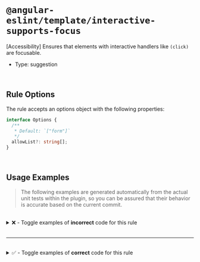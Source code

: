 <!--

  DO NOT EDIT.

  This markdown file was autogenerated using a mixture of the following files as the source of truth for its data:
  - ../../src/rules/interactive-supports-focus.ts
  - ../../tests/rules/interactive-supports-focus/cases.ts

  In order to update this file, it is therefore those files which need to be updated, as well as potentially the generator script:
  - ../../../../tools/scripts/generate-rule-docs.ts

-->

<br>

# `@angular-eslint/template/interactive-supports-focus`

[Accessibility] Ensures that elements with interactive handlers like `(click)` are focusable.

- Type: suggestion

<br>

## Rule Options

The rule accepts an options object with the following properties:

```ts
interface Options {
  /**
   * Default: `["form"]`
   */
  allowList?: string[];
}

```

<br>

## Usage Examples

> The following examples are generated automatically from the actual unit tests within the plugin, so you can be assured that their behavior is accurate based on the current commit.

<br>

<details>
<summary>❌ - Toggle examples of <strong>incorrect</strong> code for this rule</summary>

<br>

#### Default Config

```json
{
  "rules": {
    "@angular-eslint/template/interactive-supports-focus": [
      "error"
    ]
  }
}
```

<br>

#### ❌ Invalid Code

```html
<div aria-hidden="false" (click)="onClick()"></div>
~~~~~~~~~~~~~~~~~~~~~~~~~~~~~~~~~~~~~~~~~~~~~~~~~~~
```

<br>

---

<br>

#### Default Config

```json
{
  "rules": {
    "@angular-eslint/template/interactive-supports-focus": [
      "error"
    ]
  }
}
```

<br>

#### ❌ Invalid Code

```html
<div [attr.aria-hidden]="false" (click)="onClick()"></div>
~~~~~~~~~~~~~~~~~~~~~~~~~~~~~~~~~~~~~~~~~~~~~~~~~~~~~~~~~~
```

<br>

---

<br>

#### Default Config

```json
{
  "rules": {
    "@angular-eslint/template/interactive-supports-focus": [
      "error"
    ]
  }
}
```

<br>

#### ❌ Invalid Code

```html
<div role="button" aria-disabled="false" (click)="onClick()"></div>
~~~~~~~~~~~~~~~~~~~~~~~~~~~~~~~~~~~~~~~~~~~~~~~~~~~~~~~~~~~~~~~~~~~
```

<br>

---

<br>

#### Default Config

```json
{
  "rules": {
    "@angular-eslint/template/interactive-supports-focus": [
      "error"
    ]
  }
}
```

<br>

#### ❌ Invalid Code

```html
<div [attr.aria-disabled]="false" (click)="onClick()"></div>
~~~~~~~~~~~~~~~~~~~~~~~~~~~~~~~~~~~~~~~~~~~~~~~~~~~~~~~~~~~~
```

<br>

---

<br>

#### Default Config

```json
{
  "rules": {
    "@angular-eslint/template/interactive-supports-focus": [
      "error"
    ]
  }
}
```

<br>

#### ❌ Invalid Code

```html
<div role="button" (click)="onClick()"></div>
~~~~~~~~~~~~~~~~~~~~~~~~~~~~~~~~~~~~~~~~~~~~~
```

<br>

---

<br>

#### Default Config

```json
{
  "rules": {
    "@angular-eslint/template/interactive-supports-focus": [
      "error"
    ]
  }
}
```

<br>

#### ❌ Invalid Code

```html
<span (click)="onClick()">Submit</span>
~~~~~~~~~~~~~~~~~~~~~~~~~~~~~~~~~~~~~~~
```

<br>

---

<br>

#### Default Config

```json
{
  "rules": {
    "@angular-eslint/template/interactive-supports-focus": [
      "error"
    ]
  }
}
```

<br>

#### ❌ Invalid Code

```html
<div (click)="onClick()" [attr.aria-label]="clickableThing"></div>
~~~~~~~~~~~~~~~~~~~~~~~~~~~~~~~~~~~~~~~~~~~~~~~~~~~~~~~~~~~~~~~~~~
```

<br>

---

<br>

#### Default Config

```json
{
  "rules": {
    "@angular-eslint/template/interactive-supports-focus": [
      "error"
    ]
  }
}
```

<br>

#### ❌ Invalid Code

```html
<div (click)="onClick()" role="invalid"></div>
~~~~~~~~~~~~~~~~~~~~~~~~~~~~~~~~~~~~~~~~~~~~~~
```

<br>

---

<br>

#### Default Config

```json
{
  "rules": {
    "@angular-eslint/template/interactive-supports-focus": [
      "error"
    ]
  }
}
```

<br>

#### ❌ Invalid Code

```html
<area (click)="onClick()" class="foo">
~~~~~~~~~~~~~~~~~~~~~~~~~~~~~~~~~~~~~~
```

<br>

---

<br>

#### Default Config

```json
{
  "rules": {
    "@angular-eslint/template/interactive-supports-focus": [
      "error"
    ]
  }
}
```

<br>

#### ❌ Invalid Code

```html
<a (click)="onClick()">Click me</a>
~~~~~~~~~~~~~~~~~~~~~~~~~~~~~~~~~~~
```

<br>

---

<br>

#### Default Config

```json
{
  "rules": {
    "@angular-eslint/template/interactive-supports-focus": [
      "error"
    ]
  }
}
```

<br>

#### ❌ Invalid Code

```html
<div (keyup)="onKeyUp()" (keydown)="onKeyDown()" (keypress)="onKeyPress()">Cannot be focused</div>
~~~~~~~~~~~~~~~~~~~~~~~~~~~~~~~~~~~~~~~~~~~~~~~~~~~~~~~~~~~~~~~~~~~~~~~~~~~~~~~~~~~~~~~~~~~~~~~~~~
```

<br>

---

<br>

#### Default Config

```json
{
  "rules": {
    "@angular-eslint/template/interactive-supports-focus": [
      "error"
    ]
  }
}
```

<br>

#### ❌ Invalid Code

```html
<div [attr.contenteditable]="false" (keyup)="onKeyUp()">Cannot be focused</div>
~~~~~~~~~~~~~~~~~~~~~~~~~~~~~~~~~~~~~~~~~~~~~~~~~~~~~~~~~~~~~~~~~~~~~~~~~~~~~~~
```

<br>

---

<br>

#### Custom Config

```json
{
  "rules": {
    "@angular-eslint/template/interactive-supports-focus": [
      "error",
      {
        "allowList": []
      }
    ]
  }
}
```

<br>

#### ❌ Invalid Code

```html
<form (keydown)="onKeyDown()"></form>
~~~~~~~~~~~~~~~~~~~~~~~~~~~~~~~~~~~~~
```

</details>

<br>

---

<br>

<details>
<summary>✅ - Toggle examples of <strong>correct</strong> code for this rule</summary>

<br>

#### Default Config

```json
{
  "rules": {
    "@angular-eslint/template/interactive-supports-focus": [
      "error"
    ]
  }
}
```

<br>

#### ✅ Valid Code

```html
<div></div>
```

<br>

---

<br>

#### Default Config

```json
{
  "rules": {
    "@angular-eslint/template/interactive-supports-focus": [
      "error"
    ]
  }
}
```

<br>

#### ✅ Valid Code

```html
<div aria-hidden (click)="onClick()"></div>
<div aria-hidden="true" (click)="onClick()"></div>
<div [attr.aria-hidden]="true" (click)="onClick()"></div>
```

<br>

---

<br>

#### Default Config

```json
{
  "rules": {
    "@angular-eslint/template/interactive-supports-focus": [
      "error"
    ]
  }
}
```

<br>

#### ✅ Valid Code

```html
<div role="button" aria-disabled="true" (click)="onClick()"></div>
<div role="button" [attr.aria-disabled]="true" (click)="onClick()"></div>
```

<br>

---

<br>

#### Default Config

```json
{
  "rules": {
    "@angular-eslint/template/interactive-supports-focus": [
      "error"
    ]
  }
}
```

<br>

#### ✅ Valid Code

```html
<div role="presentation" (click)="onClick()"></div>
<div role="none" (click)="onClick()"></div>
```

<br>

---

<br>

#### Default Config

```json
{
  "rules": {
    "@angular-eslint/template/interactive-supports-focus": [
      "error"
    ]
  }
}
```

<br>

#### ✅ Valid Code

```html
<div role="progressbar" (click)="onClick()"></div>
<div role="region" (click)="onClick()"></div>
```

<br>

---

<br>

#### Default Config

```json
{
  "rules": {
    "@angular-eslint/template/interactive-supports-focus": [
      "error"
    ]
  }
}
```

<br>

#### ✅ Valid Code

```html
<input type="hidden" (click)="onClick()">
<input type="hidden" (click)="onClick()" tabindex="-1">
<input type="hidden" (click)="onClick()" [attr.tabindex]="-1">
```

<br>

---

<br>

#### Default Config

```json
{
  "rules": {
    "@angular-eslint/template/interactive-supports-focus": [
      "error"
    ]
  }
}
```

<br>

#### ✅ Valid Code

```html
<input type="text" (keyup)="onKeyUp()">
<input (keydown)="onKeydown()">
<input (click)="onClick()" role="combobox">
<button (click)="onClick()" class="foo">Foo</button>
<option (click)="onClick()" class="foo">Food</option>
<select (click)="onClick()" class="foo"></select>
<summary (click)="onClick()">Foo</summary>
<textarea (keypress)="onKeypress()" class="foo"></textarea>
```

<br>

---

<br>

#### Default Config

```json
{
  "rules": {
    "@angular-eslint/template/interactive-supports-focus": [
      "error"
    ]
  }
}
```

<br>

#### ✅ Valid Code

```html
<input disabled type="text" (click)="onClick()">
<button disabled (click)="onClick()" class="foo">Foo</button>
<select disabled (click)="onClick()" class="foo"></select>
```

<br>

---

<br>

#### Default Config

```json
{
  "rules": {
    "@angular-eslint/template/interactive-supports-focus": [
      "error"
    ]
  }
}
```

<br>

#### ✅ Valid Code

```html
<area href="#" (click)="onClick()" class="foo"/>
<area (click)="onClick()" tabindex=0 class="foo"/>
```

<br>

---

<br>

#### Default Config

```json
{
  "rules": {
    "@angular-eslint/template/interactive-supports-focus": [
      "error"
    ]
  }
}
```

<br>

#### ✅ Valid Code

```html
<a (click)="onClick()" tabindex="0">Click me</a>
<a (click)="onClick()" tabindex={{0}}>Click me</a>
<a (click)="onClick()" [attr.tabindex]="0">Click me</a>
<a (click)="onClick()" tabindex="bad">Click me</a>
<a (click)="onClick()" [attr.tabindex]="undefined"}>Click me</a>
<a (click)="onClick()" [attr.tabindex]="dynamicTabindex">Click me</a>
```

<br>

---

<br>

#### Default Config

```json
{
  "rules": {
    "@angular-eslint/template/interactive-supports-focus": [
      "error"
    ]
  }
}
```

<br>

#### ✅ Valid Code

```html
<a role="button" (click)="onClick()" href="#">hash</a>
```

<br>

---

<br>

#### Default Config

```json
{
  "rules": {
    "@angular-eslint/template/interactive-supports-focus": [
      "error"
    ]
  }
}
```

<br>

#### ✅ Valid Code

```html
<a (click)="onClick()" href="http://x.y.z">x.y.z</a>
<a role="link" (click)="onClick()" href="http://x.y.z">x.y.z</a>
<a (click)="onClick()" href="javascript:void(0);">Click ALL the things!</a>
```

<br>

---

<br>

#### Default Config

```json
{
  "rules": {
    "@angular-eslint/template/interactive-supports-focus": [
      "error"
    ]
  }
}
```

<br>

#### ✅ Valid Code

```html
<a routerLink="route" (click)="onClick()"></a>
<a [routerLink]="route" (click)="onClick()"></a>
```

<br>

---

<br>

#### Default Config

```json
{
  "rules": {
    "@angular-eslint/template/interactive-supports-focus": [
      "error"
    ]
  }
}
```

<br>

#### ✅ Valid Code

```html
<div (click)="onClick()" tabindex="invalid"></div>
<div (click)="onClick()" [attr.tabindex]="undefined"></div>
<span (click)="onClick()" [attr.tabindex]=="false">Submit</span>
<span (click)="onClick()" [attr.tabindex]=="null">Submit</span>
```

<br>

---

<br>

#### Default Config

```json
{
  "rules": {
    "@angular-eslint/template/interactive-supports-focus": [
      "error"
    ]
  }
}
```

<br>

#### ✅ Valid Code

```html
<span (click)="onClick()" tabindex="0">Click me!</span>
<span (click)="onClick()" [attr.tabindex]="0">Click me!</span>
<span (click)="onClick()" tabindex="-1">Click me!</span>
<span (click)="onClick()" [attr.tabindex]="-1">Click me!</span>
```

<br>

---

<br>

#### Default Config

```json
{
  "rules": {
    "@angular-eslint/template/interactive-supports-focus": [
      "error"
    ]
  }
}
```

<br>

#### ✅ Valid Code

```html
<div role="button" tabindex="0" (click)="onClick()"></div>
<div role="checkbox" tabindex="0" (click)="onClick()"></div>
<div role="link" tabindex="0" (click)="onClick()"></div>
<div role="menuitem" tabindex="0" (click)="onClick()"></div>
<div role="checkbox" tabindex="0" (click)="onClick()"></div>
<div role="menuitem" tabindex="0" (click)="onClick()"></div>
<div role="option" tabindex="0" (click)="onClick()"></div>
<div role="radio" tabindex="0" (click)="onClick()"></div>
<div role="spinbutton" tabindex="0" (click)="onClick()"></div>
<div role="switch" tabindex="0" (click)="onClick()"></div>
<div role="tablist" tabindex="0" (click)="onClick()"></div>
<div role="tab" tabindex="0" (click)="onClick()"></div>
<div role="textbox" tabindex="0" (click)="onClick()"></div>
```

<br>

---

<br>

#### Default Config

```json
{
  "rules": {
    "@angular-eslint/template/interactive-supports-focus": [
      "error"
    ]
  }
}
```

<br>

#### ✅ Valid Code

```html
<div contenteditable="true" (keyup)="onKeyUp()">Edit this text</div>
<div [attr.contenteditable]="true" (keydown)="onKeyDown()">Edit this text</div>
<div contenteditable (keypress)="onKeyPress()">Edit this too!</div>
```

<br>

---

<br>

#### Default Config

```json
{
  "rules": {
    "@angular-eslint/template/interactive-supports-focus": [
      "error"
    ]
  }
}
```

<br>

#### ✅ Valid Code

```html
<test-component (keydown)="onKeyDown()"></test-component>
```

<br>

---

<br>

#### Default Config

```json
{
  "rules": {
    "@angular-eslint/template/interactive-supports-focus": [
      "error"
    ]
  }
}
```

<br>

#### ✅ Valid Code

```html
<form (keydown)="onKeyDown()"></form>
```

<br>

---

<br>

#### Custom Config

```json
{
  "rules": {
    "@angular-eslint/template/interactive-supports-focus": [
      "error",
      {
        "allowList": [
          "form",
          "section"
        ]
      }
    ]
  }
}
```

<br>

#### ✅ Valid Code

```html
<form (keydown)="onKeyDown()"></form>
<section (keydown)="onKeyDown()"></section>
```

</details>

<br>
